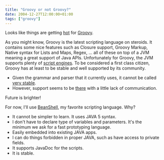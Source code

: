 ```yaml
---
title: "Groovy or not Groovy?"
date: 2004-12-27T12:00:00+01:00
tags: ["groovy"]
---
```


Looks like things are getting <a href="http://www.jroller.com/page/fate/20041210#the_groovy_sinking_ship">hot</a> for <a href="http://groovy.codehaus.org/">Groovy</a>.

As you might know, Groovy is the latest scripting language on steroids. It contains some nice features such as Closure support, Groovy Markup, Native syntax for Lists and Maps, Regex, ... all of these on top of a JVM meaning a great support of Java APIs. Unfortunately for Groovy, the JVM supports plenty of <a href="http://www.robert-tolksdorf.de/vmlanguages.html#scripting">script engines</a>. To be considered a first class citizen, Groovy has at least to be stable and well supported by its community.

 + Given the grammar and parser that it currently uses, it cannot be called <a href="http://jroller.com/page/pyrasun/20040328#groovy_ambiguities_optional_elements_and">very stable</a>.
 + However, support seems to be <a href="http://www.jroller.com/comments/fate/?anchor=the_groovy_sinking_ship#comment20">there</a> with a little lack of communication.

Future is brighter!

For now, I'll use <a href="http://www.beanshell.org/">BeanShell</a>, my favorite scripting language. Why?

 + It cannot be simpler to learn. It uses JAVA 5 syntax.
 + I don't have to declare type of variables and parameters. It's the minimum we ask for a fast prototyping language.
 + Easily embedded into existing JAVA apps.
 + I can do things forbidden in proper JAVA, such as have access to private fields.
 + It supports JavaDoc for the scripts.
 + It is stable.
